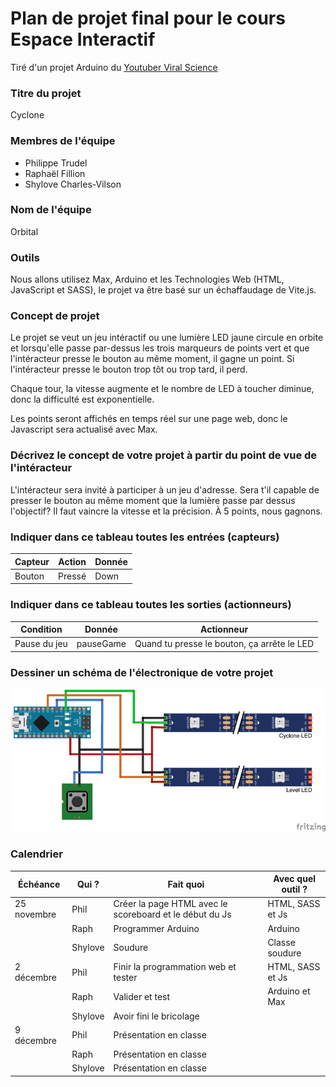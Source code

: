 # Plan de projet final pour le cours Espace Interactif #
Tiré d'un projet Arduino du [Youtuber Viral Science](https://www.viralsciencecreativity.com/post/arduino-cyclone-arcade-led-chaser-game)
### Titre du projet ###
Cyclone

### Membres de l'équipe ###
* Philippe Trudel
* Raphaël Fillion
* Shylove Charles-Vilson

### Nom de l'équipe ###
Orbital

### Outils ###
Nous allons utilisez Max, Arduino et les Technologies Web (HTML, JavaScript et SASS), 
le projet va être basé sur un échaffaudage de Vite.js.

### Concept de projet ###
Le projet se veut un jeu intéractif ou une lumière LED jaune circule en orbite et lorsqu'elle passe par-dessus les trois marqueurs de points vert et que l'intéracteur presse le bouton au même moment, il gagne un point. Si l'intéracteur presse le bouton trop tôt ou trop tard, il perd.

Chaque tour, la vitesse augmente et le nombre de LED à toucher diminue, donc la difficulté est exponentielle. 

Les points seront affichés en temps réel sur une page web, donc le Javascript sera actualisé avec Max.

### Décrivez le concept de votre projet à partir du point de vue de l'intéracteur ###
L'intéracteur sera invité à participer à un jeu d'adresse. Sera t'il capable de presser le bouton au même moment que la lumière passe par dessus l'objectif? Il faut vaincre la vitesse et la précision. À 5 points, nous gagnons.

### Indiquer dans ce tableau toutes les entrées (capteurs) ###
| Capteur 	| Action 	| Donnée 	|
|---	|---	|--- |
| Bouton	| Pressé 	| Down	|

### Indiquer dans ce tableau toutes les sorties (actionneurs) ###
| Condition 	| Donnée 	| Actionneur 	|
|---	|---	|---	|
| Pause du jeu	| pauseGame	| Quand tu presse le bouton, ça arrête le LED	|

### Dessiner un schéma de l'électronique de votre projet ###
<kbd>![Schéma](./schema_plan.png)</kbd>

### Calendrier ###
| Échéance 	| Qui ? 	| Fait quoi 	| Avec quel outil ? |
|---	|---	|---	|---	|
| 25 novembre 	| Phil 	| Créer la page HTML avec le scoreboard et le début du Js	| HTML, SASS et Js	|
|  	| Raph 	| Programmer Arduino	| Arduino	|
|  	| Shylove	| Soudure 	| Classe soudure 	|
| 2 décembre 	| Phil 	| Finir la programmation web et tester	|  HTML, SASS et Js	|
|  	| Raph 	| Valider et test	| Arduino et Max 	|
|  	| Shylove	| Avoir fini le bricolage	|  	|
| 9 décembre 	| Phil 	| Présentation en classe 	|  	|
|  	| Raph 	| Présentation en classe 	|  	|
|  	| Shylove	| Présentation en classe	|  	|
